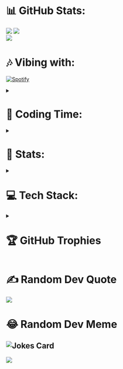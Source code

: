 

# 📊 GitHub Stats:
![](https://github-readme-stats.vercel.app/api?username=MatthTsx&theme=gotham&hide_border=true&include_all_commits=false&count_private=true)
![](https://github-readme-streak-stats.herokuapp.com/?user=MatthTsx&theme=gotham&hide_border=true)<br/>
![](https://github-readme-stats.vercel.app/api/top-langs/?username=MatthTsx&theme=gotham&hide_border=true&include_all_commits=false&count_private=true&layout=compact)<br/>

# 🎶 Vibing with:
[![Spotify](https://profile-novatorem-spotify.vercel.app/api/spotify)](https://open.spotify.com/user/31dyn2toj7m5g4tpgopocoj4a5si)

<details>

 <summary>

# 🦊 Coding Time:
  
 </summary>

![](https://github-readme-stats.vercel.app/api/wakatime/?username=Matth__A_O&layout=compact&theme=gotham&custom_title=Most%20Used%20Languages&lan)<br/>
 
</details>

<details>

 <summary>
  
# 💯 Stats:

 </summary>
 
<!--START_SECTION:waka-->
![Code Time](http://img.shields.io/badge/Code%20Time-102%20hrs%2047%20mins-blue)

![Profile Views](http://img.shields.io/badge/Profile%20Views-0-blue)

**🐱 My GitHub Data** 

> 📦 32.4 kB Used in GitHub's Storage 
 > 
> 🏆 10 Contributions in the Year 2024
 > 
> 🚫 Not Opted to Hire
 > 
> 📜 22 Public Repositories 
 > 
> 🔑 14 Private Repositories 
 > 
**I'm an Early 🐤** 

```text
🌞 Morning                69 commits          ████░░░░░░░░░░░░░░░░░░░░░   17.47 % 
🌆 Daytime                193 commits         ████████████░░░░░░░░░░░░░   48.86 % 
🌃 Evening                130 commits         ████████░░░░░░░░░░░░░░░░░   32.91 % 
🌙 Night                  3 commits           ░░░░░░░░░░░░░░░░░░░░░░░░░   00.76 % 
```
📅 **I'm Most Productive on Wednesday** 

```text
Monday                   51 commits          ███░░░░░░░░░░░░░░░░░░░░░░   12.91 % 
Tuesday                  74 commits          █████░░░░░░░░░░░░░░░░░░░░   18.73 % 
Wednesday                88 commits          ██████░░░░░░░░░░░░░░░░░░░   22.28 % 
Thursday                 40 commits          ███░░░░░░░░░░░░░░░░░░░░░░   10.13 % 
Friday                   32 commits          ██░░░░░░░░░░░░░░░░░░░░░░░   08.10 % 
Saturday                 35 commits          ██░░░░░░░░░░░░░░░░░░░░░░░   08.86 % 
Sunday                   75 commits          █████░░░░░░░░░░░░░░░░░░░░   18.99 % 
```


📊 **This Week I Spent My Time On** 

```text
🕑︎ Time Zone: America/Sao_Paulo

💬 Programming Languages: 
JavaScript               6 hrs 13 mins       ██████████████░░░░░░░░░░░   55.67 % 
Python                   3 hrs 40 mins       ████████░░░░░░░░░░░░░░░░░   32.81 % 
JSON                     33 mins             █░░░░░░░░░░░░░░░░░░░░░░░░   04.99 % 
Git Config               18 mins             █░░░░░░░░░░░░░░░░░░░░░░░░   02.79 % 
HTML                     12 mins             ░░░░░░░░░░░░░░░░░░░░░░░░░   01.79 % 

🔥 Editors: 
VS Code                  11 hrs 10 mins      █████████████████████████   100.00 % 

🐱‍💻 Projects: 
RichPresence             6 hrs 56 mins       ████████████████░░░░░░░░░   62.15 % 
RichPresence Python      3 hrs 6 mins        ███████░░░░░░░░░░░░░░░░░░   27.76 % 
random                   49 mins             ██░░░░░░░░░░░░░░░░░░░░░░░   07.43 % 
StudyVerse               16 mins             █░░░░░░░░░░░░░░░░░░░░░░░░   02.42 % 
extension                1 min               ░░░░░░░░░░░░░░░░░░░░░░░░░   00.24 % 

💻 Operating System: 
Windows                  11 hrs 10 mins      █████████████████████████   100.00 % 
```

**I Mostly Code in TypeScript** 

```text
TypeScript               20 repos            ███████████████░░░░░░░░░░   58.82 % 
Java                     6 repos             ████░░░░░░░░░░░░░░░░░░░░░   17.65 % 
Python                   3 repos             ██░░░░░░░░░░░░░░░░░░░░░░░   08.82 % 
C++                      3 repos             ██░░░░░░░░░░░░░░░░░░░░░░░   08.82 % 
JavaScript               2 repos             █░░░░░░░░░░░░░░░░░░░░░░░░   05.88 % 
```



**Timeline**

![Lines of Code chart](https://raw.githubusercontent.com/MatthTsx/MatthTsx/main/assets/bar_graph.png)


 Last Updated on 24/01/2024 18:38:24 UTC
<!--END_SECTION:waka-->

</details>

<details>
<summary>

# 💻 Tech Stack:
</summary>

![C++](https://img.shields.io/badge/c++-%2300599C.svg?style=for-the-badge&logo=c%2B%2B&logoColor=white) ![JavaScript](https://img.shields.io/badge/javascript-%23323330.svg?style=for-the-badge&logo=javascript&logoColor=%23F7DF1E) ![Java](https://img.shields.io/badge/java-%23ED8B00.svg?style=for-the-badge&logo=java&logoColor=white) ![HTML5](https://img.shields.io/badge/html5-%23E34F26.svg?style=for-the-badge&logo=html5&logoColor=white) ![CSS3](https://img.shields.io/badge/css3-%231572B6.svg?style=for-the-badge&logo=css3&logoColor=white) ![Python](https://img.shields.io/badge/python-3670A0?style=for-the-badge&logo=python&logoColor=ffdd54) ![TypeScript](https://img.shields.io/badge/typescript-%23007ACC.svg?style=for-the-badge&logo=typescript&logoColor=white) ![Vercel](https://img.shields.io/badge/vercel-%23000000.svg?style=for-the-badge&logo=vercel&logoColor=white) ![Netlify](https://img.shields.io/badge/netlify-%23000000.svg?style=for-the-badge&logo=netlify&logoColor=#00C7B7) ![Google Cloud](https://img.shields.io/badge/Google%20Cloud-%234285F4.svg?style=for-the-badge&logo=google-cloud&logoColor=white) ![Chart.js](https://img.shields.io/badge/chart.js-F5788D.svg?style=for-the-badge&logo=chart.js&logoColor=white) ![Green Sock](https://img.shields.io/badge/green%20sock-88CE02?style=for-the-badge&logo=greensock&logoColor=white) ![Next JS](https://img.shields.io/badge/Next-black?style=for-the-badge&logo=next.js&logoColor=white) ![NodeJS](https://img.shields.io/badge/node.js-6DA55F?style=for-the-badge&logo=node.js&logoColor=white) ![UNITY](https://img.shields.io/badge/Unity-%2320232a.svg?style=for-the-badge&logo=unity&logoColor=white) ![GitHub](https://img.shields.io/badge/GitHub-%23121011.svg?style=for-the-badge&logo=github&logoColor=white) ![React](https://img.shields.io/badge/react-%2320232a.svg?style=for-the-badge&logo=react&logoColor=%2361DAFB) ![TailwindCSS](https://img.shields.io/badge/tailwindcss-%2338B2AC.svg?style=for-the-badge&logo=tailwind-css&logoColor=white) ![Threejs](https://img.shields.io/badge/threejs-black?style=for-the-badge&logo=three.js&logoColor=white) ![MongoDB](https://img.shields.io/badge/MongoDB-%234ea94b.svg?style=for-the-badge&logo=mongodb&logoColor=white) ![MySQL](https://img.shields.io/badge/mysql-%2300f.svg?style=for-the-badge&logo=mysql&logoColor=white) ![Adobe After Effects](https://img.shields.io/badge/Adobe%20After%20Effects-9999FF.svg?style=for-the-badge&logo=Adobe%20After%20Effects&logoColor=white) ![Aseprite](https://img.shields.io/badge/Aseprite-FFFFFF?style=for-the-badge&logo=Aseprite&logoColor=#7D929E) ![Blender](https://img.shields.io/badge/blender-%23F5792A.svg?style=for-the-badge&logo=blender&logoColor=white) ![Canva](https://img.shields.io/badge/Canva-%2300C4CC.svg?style=for-the-badge&logo=Canva&logoColor=white) 	![Figma](https://img.shields.io/badge/figma-%23F24E1E.svg?style=for-the-badge&logo=figma&logoColor=white) ![Adobe Photoshop](https://img.shields.io/badge/adobephotoshop-%2331A8FF.svg?style=for-the-badge&logo=adobephotoshop&logoColor=white) ![Adobe Premiere Pro](https://img.shields.io/badge/Adobe%20Premiere%20Pro-9999FF.svg?style=for-the-badge&logo=Adobe%20Premiere%20Pro&logoColor=white) ![Arduino](https://img.shields.io/badge/-Arduino-00979D?style=for-the-badge&logo=Arduino&logoColor=white) ![Notion](https://img.shields.io/badge/Notion-%23000000.svg?style=for-the-badge&logo=notion&logoColor=white)
</details>

<details>
<summary>

# 🏆 GitHub Trophies
</summary>

![](https://github-profile-trophy.vercel.app/?username=MatthTsx&theme=radical&no-frame=true&no-bg=false&margin-w=4)
</details>

# ✍️ Random Dev Quote
![](https://quotes-github-readme.vercel.app/api?type=horizontal&theme=radical)

# 😂 Random Dev Meme
![Jokes Card](https://readme-jokes.vercel.app/api?hideBorder&theme=radical)
---
[![](https://visitcount.itsvg.in/api?id=MatthTsx&icon=0&color=1)](https://visitcount.itsvg.in)
